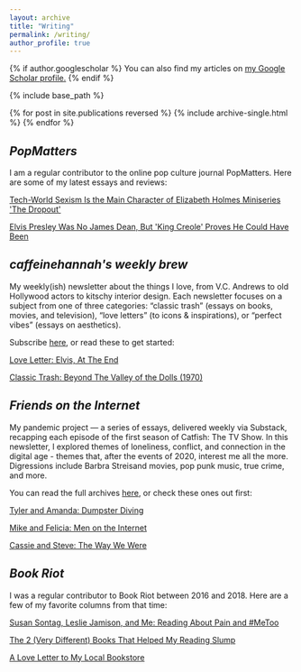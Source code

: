 ```yaml
---
layout: archive
title: "Writing"
permalink: /writing/
author_profile: true
---
```


{% if author.googlescholar %}
  You can also find my articles on <u><a href="{{author.googlescholar}}">my Google Scholar profile</a>.</u>
{% endif %}

{% include base_path %}

{% for post in site.publications reversed %}
  {% include archive-single.html %}
{% endfor %}

## _PopMatters_

I am a regular contributor to the online pop culture journal PopMatters. Here are some of my latest essays and reviews: 

[Tech-World Sexism Is the Main Character of Elizabeth Holmes Miniseries 'The Dropout'](https://www.popmatters.com/dropout-elizabeth-holmes-elizabeth-meriwether) 

[Elvis Presley Was No James Dean, But 'King Creole' Proves He Could Have Been](https://www.popmatters.com/elvis-presley-king-creole-film) 

## _caffeinehannah's weekly brew_

My weekly(ish) newsletter about the things I love, from V.C. Andrews to old Hollywood actors to kitschy interior design. Each newsletter focuses on a subject from one of three categories: “classic trash” (essays on books, movies, and television), “love letters” (to icons & inspirations), or “perfect vibes” (essays on aesthetics). 

Subscribe [here](https://caffeinehannah.substack.com/), or read these to get started:

[Love Letter: Elvis, At The End](https://caffeinehannah.substack.com/p/love-letter-elvis-at-the-end) 

[Classic Trash: Beyond The Valley of the Dolls (1970)](https://caffeinehannah.substack.com/p/classic-trash-beyond-the-valley-of) 


## _Friends on the Internet_

My pandemic project — a series of essays, delivered weekly via Substack, recapping each episode of the first season of Catfish: The TV Show. In this newsletter, I explored themes of loneliness, conflict, and connection in the digital age - themes that, after the events of 2020, interest me all the more. Digressions include Barbra Streisand movies, pop punk music, true crime, and more. 

You can read the full archives [here](https://friendsontheinternet.substack.com/), or check these ones out first:

[Tyler and Amanda: Dumpster Diving](https://friendsontheinternet.substack.com/p/s1e8-tyler-and-amanda-dumpster-diving)

[Mike and Felicia: Men on the Internet](https://friendsontheinternet.substack.com/p/s1e11-mike-and-felicia-men-on-the)

[Cassie and Steve: The Way We Were](https://friendsontheinternet.substack.com/p/s2e1-cassie-and-steve-the-way-we)

## _Book Riot_

I was a regular contributor to Book Riot between 2016 and 2018. Here are a few of my favorite columns from that time:

[Susan Sontag, Leslie Jamison, and Me: Reading About Pain and #MeToo](https://bookriot.com/susan-sontag-leslie-jamison-and-me-reading-about-pain-and-metoo/)

[The 2 (Very Different) Books That Helped My Reading Slump](https://bookriot.com/different-books-that-helped-my-reading-slump/)

[A Love Letter to My Local Bookstore](https://bookriot.com/a-love-letter-to-my-local-bookstore/)